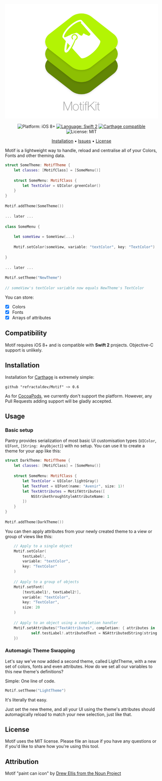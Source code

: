 ![MotifKit](icon.png)

<p align="center">
    <img src="https://img.shields.io/badge/platform-iOS%208%2B-blue.svg?style=flat" alt="Platform: iOS 8+" />
    <a href="https://developer.apple.com/swift"><img src="https://img.shields.io/badge/language-swift2-f48041.svg?style=flat" alt="Language: Swift 2" /></a>
    <a href="https://github.com/Carthage/Carthage"><img src="https://img.shields.io/badge/Carthage-compatible-4BC51D.svg?style=flat" alt="Carthage compatible" /></a>
    <img src="http://img.shields.io/badge/license-MIT-lightgrey.svg?style=flat" alt="License: MIT" />
</p>

<p align="center">
    <a href="#installation">Installation</a>
  • <a href="https://github.com/refractaldev/Motif/issues">Issues</a>
  • <a href="#license">License</a>
</p>

Motif is a lightweight way to handle, reload and centralise all of your Colors, Fonts and other theming data. 

```swift
struct SomeTheme: MotifTheme {
    let classes: [MotifClass] = [SomeMenu()]
    
    struct SomeMenu: MotifClass {
        let TextColor = UIColor.greenColor()
    }
}

Motif.addTheme(SomeTheme())

... later ...

class SomeMenu {

	let someView = SomeView(...)

	Motif.setColor(someView, variable: "textColor", key: "TextColor")

}

... later ...

Motif.setTheme("NewTheme")

// someView's textColor variable now equals NewTheme's TextColor

```

You can store:
* [x] Colors
* [x] Fonts
* [x] Arrays of attributes

## Compatibility

Motif requires iOS 8+ and is compatible with **Swift 2** projects. Objective-C support is unlikely.

## Installation

Installation for [Carthage](https://github.com/Carthage/Carthage) is extremely simple:

`github "refractaldev/Motif" ~> 0.6`

As for [CocoaPods](https://cocoapods.org), we currently don't support the platform. 
However, any Pull Requests adding support will be gladly accepted.

## Usage

### Basic setup
Pantry provides serialization of most basic UI customisation types (`UIColor`, `UIFont`, `[String: AnyObject]`) with no setup. You can use it to create a theme for your app like this:

```swift
struct DarkTheme: MotifTheme {
    let classes: [MotifClass] = [SomeMenu()]
    
    struct SomeMenu: MotifClass {
        let TextColor = UIColor.lightGray()
        let TextFont = UIFont(name: "Avenir", size: 1)!
        let TextAttributes = MotifAttributes([
            NSStrikethroughStyleAttributeName: 1
        ])
    }
}

Motif.addTheme(DarkTheme())
```

You can then apply attributes from your newly created theme to a view or group of views like this:

```swift
	// Apply to a single object
	Motif.setColor(
		testLabel!, 
		variable: "textColor",
		key: "TextColor"
	)
	
	// Apply to a group of objects
	Motif.setFont(
		[testLabel1!, textLabel2!],
		variable: "textColor",
		key: "TextColor",
		size: 20
	)

	// Apply to an object using a completion handler
	Motif.setAttributes("TextAttributes", completion: { attributes in
            self.testLabel!.attributedText = NSAttributedString(string: "This is a test", attributes: attributes)
    })
```


### Automagic Theme Swapping
Let's say we've now added a second theme, called LightTheme, with a new set of colors, fonts and even attributes. How do we set all our variables to this new theme's definitions?

Simple: One line of code.

```swift
Motif.setTheme("LightTheme")
```

It's literally that easy.

Just set the new theme, and all your UI using the theme's attributes should automagically reload to match your new selection, just like that.

## License

Motif uses the MIT license. Please file an issue if you have any questions or if you'd like to share how you're using this tool.

## Attribution

Motif "paint can icon" by [Drew Ellis from the Noun Project](https://thenounproject.com/term/paint-can/6073/)
